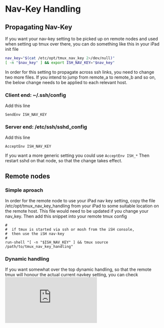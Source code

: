 # Nav-Key Handling

## Propagating Nav-Key

If you want your nav-key setting to be picked up on remote nodes and used
when setting up tmux over there, you can do something like this in your
iPad init file

```bash
nav_key="$(cat /etc/opt/tmux_nav_key 2>/dev/null)"
[ -n "$nav_key" ] && export ISH_NAV_KEY="$nav_key"
```

In order for this setting to propagate across ssh links, you need to
change two more files. If you intend to jump from remote_a to remote_b
and so on, the below change needs to be applied to each relevant host.

### Client end: ~/.ssh/config

Add this line

```ssh
SendEnv ISH_NAV_KEY
```

### Server end:  /etc/ssh/sshd_config

Add this line

```ssh
AcceptEnv ISH_NAV_KEY
```

If you want a more generic setting you could use `AcceptEnv ISH_*`
Then restart sshd on that node, so that the change takes effect.

## Remote nodes

### Simple aproach

In order for the remote node to use your iPad nav key
setting, copy the file /etc/opt/tmux_nav_key_handling from your iPad
to some suitable location on the remote host. This file would need to be
updated if you change your nav_key.
Then add this snippet into your remote tmux config

```tmux
#
#  if tmux is started via ssh or mosh from the iSH console,
#  then use the iSH nav-key
#
run-shell "[ -n "$ISH_NAV_KEY" ] && tmux source /path/to/tmux_nav_key_handling"
```

### Dynamic handling

If you want somewhat over the top dynamic handling, so that the remote
tmux will honour the actual current navkey setting, you can check
![jaclu/my_tmux_conf/ish_console.py](https://github.com/jaclu/my_tmux_conf/blob/main/ish_console.py)
